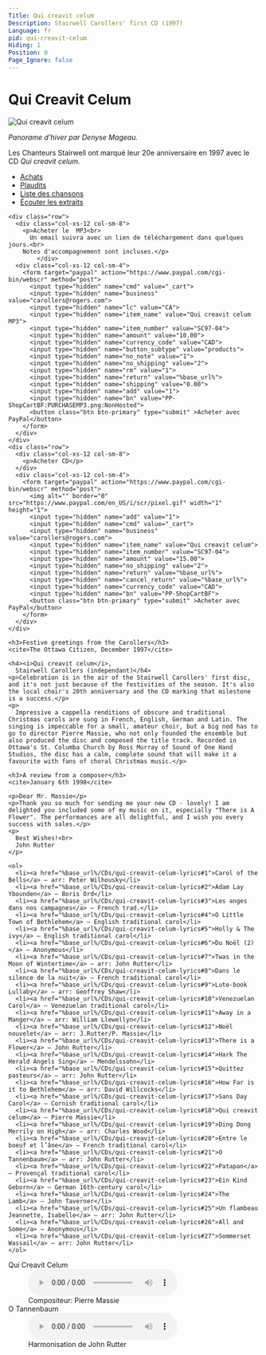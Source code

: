 ```yaml
---
Title: Qui creavit celum
Description: Stairwell Carollers' first CD (1997)
Language: fr
pid: qui-creavit-celum
Hiding: 1
Position: 0
Page_Ignore: false
---
```


<div markdown="1" class="jumbotron clearfix">

  # Qui Creavit Celum #

  <img alt="Qui creavit celum" src="%base_url%/assets/QuiCreavitCelum-cover.jpg" class="cd-cover-image">

</div>

*Panorame d'hiver par Denyse Mageau.*

Les Chanteurs Stairwell ont marqué leur 20e anniversaire en 1997 avec le CD *Qui creavit celum*.

<ul class="nav nav-tabs">
  <li class="active"><a data-toggle="tab" href="#purchase">Achats</a></li>
  <li><a data-toggle="tab" href="#reviews">Plaudits</a></li>
  <li><a data-toggle="tab" href="#tracklisting">Liste des chansons</a></li>
  <li><a data-toggle="tab" href="#samples">Écouter les extraits</a></li>
</ul>

<div class="tab-content">
  <div id="purchase" class="tab-pane active">

	<div class="row">
      <div class="col-xs-12 col-sm-8">
        <p>Acheter le  MP3<br>
          Un email suivra avec un lien de téléchargement dans quelques jours.<br>
        Notes d'accompagnement sont incluses.</p>
            </div>
      <div class="col-xs-12 col-sm-4">
		<form target="paypal" action="https://www.paypal.com/cgi-bin/webscr" method="post">
		  <input type="hidden" name="cmd" value="_cart">
		  <input type="hidden" name="business" value="carollers@rogers.com">
		  <input type="hidden" name="lc" value="CA">
		  <input type="hidden" name="item_name" value="Qui creavit celum MP3">
		  <input type="hidden" name="item_number" value="SC97-04">
		  <input type="hidden" name="amount" value="10.00">
		  <input type="hidden" name="currency_code" value="CAD">
		  <input type="hidden" name="button_subtype" value="products">
		  <input type="hidden" name="no_note" value="1">
		  <input type="hidden" name="no_shipping" value="2">
		  <input type="hidden" name="rm" value="1">
		  <input type="hidden" name="return" value="%base_url%">
		  <input type="hidden" name="shipping" value="0.00">
		  <input type="hidden" name="add" value="1">
		  <input type="hidden" name="bn" value="PP-ShopCartBF:PURCHASEMP3.png:NonHosted">
		  <button class="btn btn-primary" type="submit" >Acheter avec PayPal</button>
		</form>
      </div>
	</div>
	<div class="row">
      <div class="col-xs-12 col-sm-8">
		<p>Acheter CD</p>
      </div>
      <div class="col-xs-12 col-sm-4">
		<form target="paypal" action="https://www.paypal.com/cgi-bin/webscr" method="post">
		  <img alt="" border="0" src="https://www.paypal.com/en_US/i/scr/pixel.gif" width="1" height="1">
		  <input type="hidden" name="add" value="1">
		  <input type="hidden" name="cmd" value="_cart">
		  <input type="hidden" name="business" value="carollers@rogers.com">
		  <input type="hidden" name="item_name" value="Qui creavit celum">
		  <input type="hidden" name="item_number" value="SC97-04">
		  <input type="hidden" name="amount" value="15.00">
		  <input type="hidden" name="no_shipping" value="2">
		  <input type="hidden" name="return" value="%base_url%">
		  <input type="hidden" name="cancel_return" value="%base_url%">
		  <input type="hidden" name="currency_code" value="CAD">
		  <input type="hidden" name="bn" value="PP-ShopCartBF">
		  <button class="btn btn-primary" type="submit" >Acheter avec PayPal</button>
		</form>
      </div>
	</div>
  </div>

  <div id="reviews" class="tab-pane">

	<h3>Festive greetings from the Carollers</h3>
	<cite>The Ottawa Citizen, December 1997</cite>

	<h4><i>Qui creavit celum</i>,
	  Stairwell Carollers (independant)</h4>
	<p>Celebration is in the air of the Stairwell Carollers' first disc, and it's not just because of the festivities of the season. It's also the local choir's 20th anniversary and the CD marking that milestone is a success.</p>
	<p>
	  Impressive a cappella renditions of obscure and traditional Christmas carols are sung in French, English, German and Latin. The singing is impeccable for a small, amateur choir, but a big nod has to go to director Pierre Massie, who not only founded the ensemble but also produced the disc and composed the title track. Recorded in Ottawa's St. Columba Church by Ross Murray of Sound of One Hand Studios, the disc has a calm, complete sound that will make it a favourite with fans of choral Christmas music.</p>

	<h3>A review from a composer</h3>
	<cite>January 6th 1998</cite>

	<p>Dear Mr. Massie</p>
	<p>Thank you so much for sending me your new CD - lovely! I am delighted you included some of my music on it, especially "There is A Flower". The performances are all delightful, and I wish you every success with sales.</p>
	<p>
	  Best Wishes!<br>
	  John Rutter
	</p>
  </div>

  <div id="tracklisting" class="tab-pane">

	<ol>
	  <li><a href="%base_url%/CDs/qui-creavit-celum-lyrics#1">Carol of the Bells</a> – arr: Peter Wilhousky</li>
	  <li><a href="%base_url%/CDs/qui-creavit-celum-lyrics#2">Adam Lay Ybounden</a> – Boris Ord</li>
	  <li><a href="%base_url%/CDs/qui-creavit-celum-lyrics#3">Les anges dans nos campagnes</a> – French trad.</li>
	  <li><a href="%base_url%/CDs/qui-creavit-celum-lyrics#4">O Little Town of Bethlehem</a> – English traditional carol</li>
	  <li><a href="%base_url%/CDs/qui-creavit-celum-lyrics#5">Holly & The ivy</a> – English traditional carol</li>
	  <li><a href="%base_url%/CDs/qui-creavit-celum-lyrics#6">Du Noël (2)</a> – Anonymous</li>
	  <li><a href="%base_url%/CDs/qui-creavit-celum-lyrics#7">Twas in the Moon of Wintertime</a> – arr: John Rutter</li>
	  <li><a href="%base_url%/CDs/qui-creavit-celum-lyrics#8">Dans le silence de la nuit</a> – French traditional carol</li>
	  <li><a href="%base_url%/CDs/qui-creavit-celum-lyrics#9">Lute-book Lullaby</a> – arr: Geoffrey Shaw</li>
	  <li><a href="%base_url%/CDs/qui-creavit-celum-lyrics#10">Venezuelan Carol</a> – Venezuelan traditional carol</li>
	  <li><a href="%base_url%/CDs/qui-creavit-celum-lyrics#11">Away in a Manger</a> – arr: William Llewellyn</li>
	  <li><a href="%base_url%/CDs/qui-creavit-celum-lyrics#12">Noël nouvelet</a> – arr: J.Rutter/P. Massie</li>
	  <li><a href="%base_url%/CDs/qui-creavit-celum-lyrics#13">There is a Flower</a> – John Rutter</li>
	  <li><a href="%base_url%/CDs/qui-creavit-celum-lyrics#14">Hark The Herald Angels Sing</a> – Mendelssohn</li>
	  <li><a href="%base_url%/CDs/qui-creavit-celum-lyrics#15">Quittez pasteurs</a> – arr: John Rutter</li>
	  <li><a href="%base_url%/CDs/qui-creavit-celum-lyrics#16">How Far is it to Bethlehem</a> – arr: David Willcocks</li>
	  <li><a href="%base_url%/CDs/qui-creavit-celum-lyrics#17">Sans Day Carol</a> – Cornish traditional carol</li>
	  <li><a href="%base_url%/CDs/qui-creavit-celum-lyrics#18">Qui creavit celum</a> – Pierre Massie</li>
	  <li><a href="%base_url%/CDs/qui-creavit-celum-lyrics#19">Ding Dong Merrily on High</a> – arr: Charles Wood</li>
	  <li><a href="%base_url%/CDs/qui-creavit-celum-lyrics#20">Entre le boeuf et l’âne</a> – French traditional carol</li>
	  <li><a href="%base_url%/CDs/qui-creavit-celum-lyrics#21">O Tannenbaum</a> – arr: John Rutter</li>
	  <li><a href="%base_url%/CDs/qui-creavit-celum-lyrics#22">Patapan</a> – Provençal traditional carol</li>
	  <li><a href="%base_url%/CDs/qui-creavit-celum-lyrics#23">Ein Kind Geborn</a> – German 16th-century carol</li>
	  <li><a href="%base_url%/CDs/qui-creavit-celum-lyrics#24">The Lamb</a> – John Taverner</li>
	  <li><a href="%base_url%/CDs/qui-creavit-celum-lyrics#25">Un flambeau Jeannette, Isabelle</a> – arr: John Rutter</li>
	  <li><a href="%base_url%/CDs/qui-creavit-celum-lyrics#26">All and Some</a> – Anonymous</li>
	  <li><a href="%base_url%/CDs/qui-creavit-celum-lyrics#27">Sommerset Wassail</a> – arr: John Rutter</li>
	</ol>

  </div>

  <div id="samples" class="tab-pane">
	<dl>
	  <dt>Qui Creavit Celum</dt>
	  <dd><audio controls name="Qui Creavit" style="max-width: 100%; max-height: 100%;">
		  <source src="%base_url%/assets/QuiCreavit.mp3" type="audio/mpeg">
	  </audio></dd>
	  <dd>Compositeur: Pierre Massie</dd>
	  <dt>O Tannenbaum</dt>
	  <dd><audio controls name="O Tannenbaum" style="max-width: 100%; max-height: 100%;">
		  <source src="%base_url%/assets/O Tannenbaum.mp3" type="audio/mpeg">
	  </audio></dd>
	  <dd>Harmonisation de John Rutter</dd>
	</dl>
  </div>
</div>
